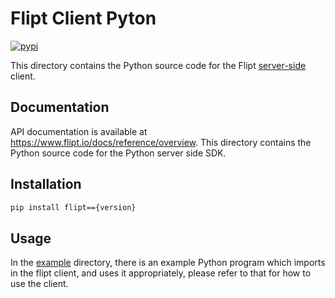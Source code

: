 # Flipt Client Pyton

[![pypi](https://img.shields.io/pypi/v/flipt.svg)](https://pypi.org/project/flipt)

This directory contains the Python source code for the Flipt [server-side](https://www.flipt.io/docs/integration/server/rest) client.

## Documentation

API documentation is available at <https://www.flipt.io/docs/reference/overview>.
This directory contains the Python source code for the Python server side SDK.

## Installation

```sh
pip install flipt=={version}
```

## Usage

In the [example](./example) directory, there is an example Python program which imports in the flipt client, and uses it appropriately, please refer to that for how to use the client.
